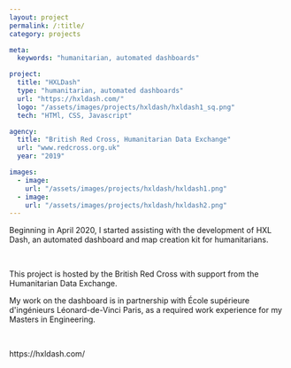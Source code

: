 ```yaml
---
layout: project
permalink: /:title/
category: projects

meta:
  keywords: "humanitarian, automated dashboards"

project:
  title: "HXLDash"
  type: "humanitarian, automated dashboards"
  url: "https://hxldash.com/"
  logo: "/assets/images/projects/hxldash/hxldash1_sq.png"
  tech: "HTMl, CSS, Javascript"

agency:
  title: "British Red Cross, Humanitarian Data Exchange"
  url: "www.redcross.org.uk"
  year: "2019"

images:
  - image:
    url: "/assets/images/projects/hxldash/hxldash1.png"
  - image:
    url: "/assets/images/projects/hxldash/hxldash2.png"
---
```

<p>Beginning in April 2020, I started assisting with the development of HXL Dash, an automated dashboard and map creation kit for humanitarians.</p>
<br>
<p>This project is hosted by the British Red Cross with support from the Humanitarian Data Exchange.</p>
<p>My work on the dashboard is in partnership with École supérieure d'ingénieurs Léonard-de-Vinci Paris, as a required work experience for my Masters in Engineering.</p>
<br>
<p>https://hxldash.com/</p>
